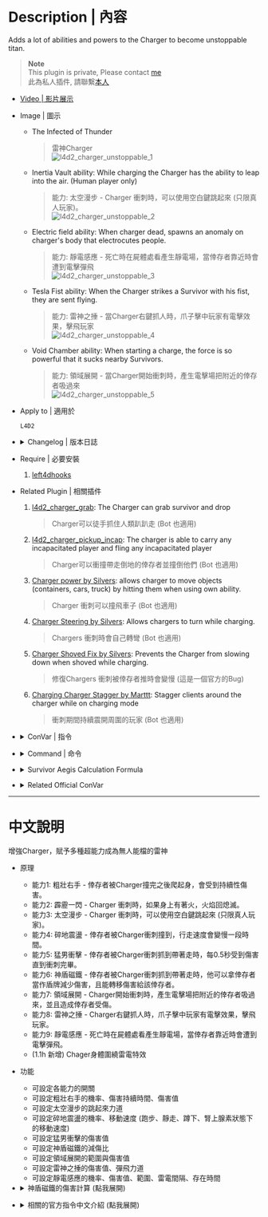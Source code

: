 # Description | 內容
Adds a lot of abilities and powers to the Charger to become unstoppable titan.

> __Note__ <br/>
This plugin is private, Please contact [me](https://github.com/fbef0102/Game-Private_Plugin#私人插件列表-private-plugins-list)<br/>
此為私人插件, 請聯繫[本人](https://github.com/fbef0102/Game-Private_Plugin#私人插件列表-private-plugins-list)

* [Video | 影片展示](https://youtu.be/DZEpU7tS19M)

* Image | 圖示
	* The Infected of Thunder
		> 雷神Charger
		<br/>![l4d2_charger_unstoppable_1](image/l4d2_charger_unstoppable_1.gif)
	* Inertia Vault ability: While charging the Charger has the ability to leap into the air. (Human player only)
		> 能力: 太空漫步 - Charger 衝刺時，可以使用空白鍵跳起來 (只限真人玩家)。
		<br/>![l4d2_charger_unstoppable_2](image/l4d2_charger_unstoppable_2.gif)
	* Electric field ability: When charger dead, spawns an anomaly on charger's body that electrocutes people.
		> 能力: 靜電感應 - 死亡時在屍體處看產生靜電場，當倖存者靠近時會遭到電擊彈飛
		<br/>![l4d2_charger_unstoppable_3](image/l4d2_charger_unstoppable_3.gif)
	* Tesla Fist ability: When the Charger strikes a Survivor with his fist, they are sent flying.
		> 能力: 雷神之捶 - 當Charger右鍵抓人時，爪子擊中玩家有電擊效果，擊飛玩家
		<br/>![l4d2_charger_unstoppable_4](image/l4d2_charger_unstoppable_4.gif)
	* Void Chamber ability: When starting a charge, the force is so powerful that it sucks nearby Survivors.
		> 能力: 領域展開 - 當Charger開始衝刺時，產生電擊場把附近的倖存者吸過來
		<br/>![l4d2_charger_unstoppable_5](image/l4d2_charger_unstoppable_5.gif)

* Apply to | 適用於
	```
	L4D2
	```

* <details><summary>Changelog | 版本日誌</summary>

	```php
	//Mortiegama @ 2014-2017
	//HarryPotter @ 2023
	```
	* v1.1h (2023-5-2)
		* Attach Tesla Particle to charger when charger spawns.

	* v1.0h (2023-4-26)
		* Remake code, convert code to latest syntax
		* Fix warnings when compiling on SourceMod 1.11.
		* Optimize code and improve performance
		* Replace Gamedata with left4dhooks
		* Delete "Locomotive ability", "Meteor Fist ability"
		* Add "Tesla Fists ability", "Electric field ability"

	* v1.3
		* [Original Plugin by Mortiegama](https://forums.alliedmods.net/showthread.php?t=234314)
</details>

* Require | 必要安裝
	1. [left4dhooks](https://forums.alliedmods.net/showthread.php?t=321696)

* Related Plugin | 相關插件
	1. [l4d2_charger_grab](/Plugin_插件/Charger_Charger/l4d2_charger_grab): The Charger can grab survivor and drop
		> Charger可以徒手抓住人類趴趴走 (Bot 也適用)
	2. [l4d2_charger_pickup_incap](/Plugin_插件/Charger_Charger/l4d2_charger_pickup_incap): The charger is able to carry any incapacitated player and fling any incapacitated player
		> Charger可以衝撞帶走倒地的倖存者並撞倒他們 (Bot 也適用)
	3. [Charger power by Silvers](https://forums.alliedmods.net/showpost.php?p=2720242&postcount=76): allows charger to move objects (containers, cars, truck) by hitting them when using own ability.
		> Charger 衝刺可以撞飛車子 (Bot 也適用)
	4. [Charger Steering by Silvers](https://forums.alliedmods.net/showthread.php?p=1656847): Allows chargers to turn while charging.
		> Chargers 衝刺時會自己轉彎 (Bot 也適用)
	5. [Charger Shoved Fix by Silvers](https://forums.alliedmods.net/showthread.php?p=2681185): Prevents the Charger from slowing down when shoved while charging.
		> 修復Chargers 衝刺被倖存者推時會變慢 (這是一個官方的Bug)
	6. [Charging Charger Stagger by Marttt](https://forums.alliedmods.net/showthread.php?t=335142): Stagger clients around the charger while on charging mode
		> 衝刺期間持續震開周圍的玩家 (Bot 也適用)

* <details><summary>ConVar | 指令</summary>

	* cfg/sourcemod/l4d2_charger_unstoppable.cfg
		```php
		// Chance that Electric field is produced. (100 = 100%)
		l4d2_charger_unstoppable_anomaly_chance "100.0"

		// The amount of damage to deal to Survivors when being struck.
		l4d2_charger_unstoppable_anomaly_damage "5.0"

		// If 1, Enables Electric field ability: When charger dead, spawns an anomaly on charger's body that electrocutes people.
		l4d2_charger_unstoppable_anomaly_enable "1"

		// How often to damage survivors within range.
		l4d2_charger_unstoppable_anomaly_interval "1.5"

		// How close entities must be to the anomaly before being struck.
		l4d2_charger_unstoppable_anomaly_range "200.0"

		// How long can Electric field exist ?
		l4d2_charger_unstoppable_anomaly_time "10.0"

		// Chance that after a pummel ends the Survivor takes damage over time. (100 = 100%)
		l4d2_charger_unstoppable_brokenribs_chance "100"

		// How much damage is inflicted by Broken Ribs each second.
		l4d2_charger_unstoppable_brokenribs_damage "2"

		// For how many seconds should the Broken Ribs cause damage.
		l4d2_charger_unstoppable_brokenribs_duration "5"

		// If 1, Enables Broken Ribs ability: After a pummel ends, the survivor takes damage over time.
		l4d2_charger_unstoppable_brokenribs_enable "1"

		// If 1, Enables Extinguish Wind ability: The force of wind the Charger creates while charging is capable of extinguishing flames on his body.
		l4d2_charger_unstoppable_extinguishingwind_enable "1"

		// If 1, Enables Inertia Vault ability: While charging the Charger has the ability to leap into the air. (Human player only)
		l4d2_charger_unstoppable_inertiavault_enable "1"

		// Power behind the Charger's jump. (set at least 300 to be able to jump)
		l4d2_charger_unstoppable_inertiavault_power "300.0"

		// Maximum run speed for survivors who actives adrenaline eat while Snapped Leg
		l4d2_charger_unstoppable_snappedleg_adrenaline_speed "220"

		// Chance that after a charger collision movement speed is reduced. (100 = 100%)
		l4d2_charger_unstoppable_snappedleg_chance "100"

		// Maximum survivor Crouch speed caused by Snapped Leg
		l4d2_charger_unstoppable_snappedleg_crouch_speed "60"

		// For how many seconds will the Snapped Leg reduce movement speed.
		l4d2_charger_unstoppable_snappedleg_duration "6.0"

		// If 1, Enables Snapped Leg ability: When the Charger collides with a Survivor, it snaps their leg causing them to move slower.
		l4d2_charger_unstoppable_snappedleg_enable "1"

		// Maximum survivor Run speed caused by Snapped Leg
		l4d2_charger_unstoppable_snappedleg_run_speed "150"

		// Maximum survivor Walk speed caused by Snapped Leg
		l4d2_charger_unstoppable_snappedleg_walk_speed "75"

		// How much damage is inflicted by Stowaway for each 0.5 second carried.
		l4d2_charger_unstoppable_stowaway_damage "2.0"

		// If 1, Enables Stowaway ability: The longer the Charger carries a survivor, the more damage caused by the Charger until the charge comes to an end.
		l4d2_charger_unstoppable_stowaway_enable "1"

		// How much damage is inflicted to the Survivor being used as an Aegis.
		// Damge = the damage charger received / this cvar valve (0=No damage)
		l4d2_charger_unstoppable_survivoraegis_divisor "30.0"

		// If 1, Enables Survivor Aegis ability: While charging, the Charger will use the Survivor as an Aegis to absorb damage it would receive.
		l4d2_charger_unstoppable_survivoraegis_enable "1"

		// Percent of damage the Charger avoids using a Survivor as an Aegis.
		l4d2_charger_unstoppable_survivoraegis_percent "0.8"

		// Amount of time between Tesla Fists.
		l4d2_charger_unstoppable_tesla_cooldown "8.0"

		// If 1, Enables Tesla Fist ability: When the Charger strikes a Survivor with his fist, they are sent flying.
		l4d2_charger_unstoppable_tesla_enable "1"

		// Power behind the Charger's Tesla Fist.
		l4d2_charger_unstoppable_tesla_power "200.0"

		// Damage the force of the roar causes to nearby survivors.
		l4d2_charger_unstoppable_voidchamber_damage "10.0"

		// If 1, Enables Void Chamber ability: When starting a charge, the force is so powerful that it sucks nearby Survivors.
		l4d2_charger_unstoppable_voidchamber_enable "1"

		// Power behind the inner range of Methane Blast.
		l4d2_charger_unstoppable_voidchamber_power "150.0"

		// Area around the Tank the bellow will reach.
		l4d2_charger_unstoppable_voidchamber_range "200.0"
		```
</details>

* <details><summary>Command | 命令</summary>

	None
</details>

* <details><summary>Survivor Aegis Calculation Formula</summary>
	
	> Example: Charger gets AWP shot while carrying a survivor<br/>
	AWP 1 shot damage = 90<br/>
	Charger receive damage = 90 * 0.7 = 63<br/>
	Survivor receive damage = 63 / 30.0 = 2.1<br/>
	```php
	l4d2_charger_unstoppable_survivoraegis_divisor "30.0"
	l4d2_charger_unstoppable_survivoraegis_enable "1"
	l4d2_charger_unstoppable_survivoraegis_percent "0.7"
	```
</details>

* <details><summary>Related Official ConVar</summary>

	* write down the following cvars in cfg/server.cfg
		```php
		// Charger charging duration (default: 2.5)
		sm_cvar z_charge_duration   	"2.5"

		// Charger charging Speed (default: 500)
		sm_cvar z_charge_max_speed  	"500"

		// Charger Re-charge CD (default: 12)
		sm_cvar z_charge_interval  		"12"
		```
</details>

- - - -
# 中文說明
增強Charger，賦予多種超能力成為無人能檔的雷神

* 原理
	* 能力1: 粗壯右手 - 倖存者被Charger撞完之後爬起身，會受到持續性傷害。
	* 能力2: 霹靂一閃 - Charger 衝刺時，如果身上有著火，火焰回熄滅。
	* 能力3: 太空漫步 - Charger 衝刺時，可以使用空白鍵跳起來 (只限真人玩家)。
	* 能力4: 碎地震盪 - 倖存者被Charger衝刺撞到，行走速度會變慢一段時間。
	* 能力5: 猛男衝擊 - 倖存者被Charger衝刺抓到帶著走時，每0.5秒受到傷害直到衝刺完畢。
	* 能力6: 神盾磁鐵 - 倖存者被Charger衝刺抓到帶著走時，他可以拿倖存者當作盾牌減少傷害，且能轉移傷害給該倖存者。
	* 能力7: 領域展開 - Charger開始衝刺時，產生電擊場把附近的倖存者吸過來，並且造成倖存者受傷。
	* 能力8: 雷神之捶 - Charger右鍵抓人時，爪子擊中玩家有電擊效果，擊飛玩家。
	* 能力9: 靜電感應 - 死亡時在屍體處看產生靜電場，當倖存者靠近時會遭到電擊彈飛。
	* (1.1h 新增) Chager身體圍繞雷電特效

* 功能
	* 可設定各能力的開關
	* 可設定粗壯右手的機率、傷害持續時間、傷害值
	* 可設定太空漫步的跳起來力道
	* 可設定碎地震盪的機率、移動速度 (跑步、靜走、蹲下、腎上腺素狀態下的移動速度)
	* 可設定猛男衝擊的傷害值
	* 可設定神盾磁鐵的減傷比
	* 可設定領域展開的範圍與傷害值
	* 可設定雷神之捶的傷害值、彈飛力道
	* 可設定靜電感應的機率、傷害值、範圍、雷電間隔、存在時間


* <details><summary>神盾磁鐵的傷害計算 (點我展開)</summary>
	
	> 舉例: Charger 衝刺抓到倖存者並帶著走時被AWP射中一槍<br/>
	AWP 一槍傷害 = 90<br/>
	Charger 受到的傷害 = 90 * 0.7 = 63<br/>
	倖存者 受到的傷害 = 63 / 30.0 = 2.1<br/>
	```php
	l4d2_charger_unstoppable_survivoraegis_divisor "30.0"
	l4d2_charger_unstoppable_survivoraegis_enable "1"
	l4d2_charger_unstoppable_survivoraegis_percent "0.7"
	```
</details>

* <details><summary>相關的官方指令中文介紹 (點我展開)</summary>

	* 以下指令寫入文件 cfg/server.cfg，可自行調整
		```php
		// Charger衝撞時間 (預設: 2.5秒)
		sm_cvar z_charge_duration 2.5

		// Charger衝撞速度 (預設: 500)
		sm_cvar z_charge_max_speed 500

		// Charger重新衝撞的CD (預設: 12秒)
		sm_cvar z_charge_interval 12
		```
</details>